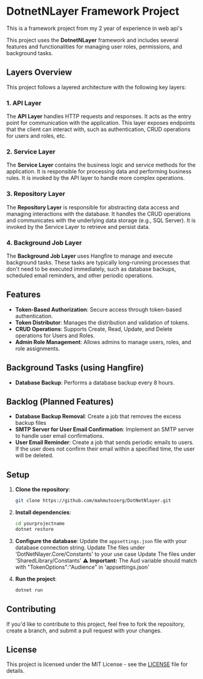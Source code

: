 # DotnetNLayer Framework Project
This is a framework project from my 2 year of experience in web api's

This project uses the **DotnetNLayer** framework and includes several features and functionalities for managing user roles, permissions, and background tasks.
## Layers Overview

This project follows a layered architecture with the following key layers:

### 1. **API Layer**
The **API Layer** handles HTTP requests and responses. It acts as the entry point for communication with the application. This layer exposes endpoints that the client can interact with, such as authentication, CRUD operations for users and roles, etc.

### 2. **Service Layer**
The **Service Layer** contains the business logic and service methods for the application. It is responsible for processing data and performing business rules. It is invoked by the API layer to handle more complex operations.

### 3. **Repository Layer**
The **Repository Layer** is responsible for abstracting data access and managing interactions with the database. It handles the CRUD operations and communicates with the underlying data storage (e.g., SQL Server). It is invoked by the Service Layer to retrieve and persist data.

### 4. **Background Job Layer**
The **Background Job Layer** uses Hangfire to manage and execute background tasks. These tasks are typically long-running processes that don't need to be executed immediately, such as database backups, scheduled email reminders, and other periodic operations.

## Features

- **Token-Based Authorization**: Secure access through token-based authentication.
- **Token Distributor**: Manages the distribution and validation of tokens.
- **CRUD Operations**: Supports Create, Read, Update, and Delete operations for Users and Roles.
- **Admin Role Management**: Allows admins to manage users, roles, and role assignments.

## Background Tasks (using Hangfire)

- **Database Backup**: Performs a database backup every 8 hours.

## Backlog (Planned Features)

- **Database Backup Removal**: Create a job that removes the excess backup files
- **SMTP Server for User Email Confirmation**: Implement an SMTP server to handle user email confirmations.
- **User Email Reminder**: Create a job that sends periodic emails to users. If the user does not confirm their email within a specified time, the user will be deleted.

## Setup

1. **Clone the repository**:
    ```bash
    git clone https://github.com/mahmutozerg/DotNetNlayer.git
    ```

2. **Install dependencies**:
    ```bash
    cd yourprojectname
    dotnet restore
    ```

3. **Configure the database**:
    Update the `appsettings.json` file with your database connection string.
    Update The files under 'DotNetNlayer.Core/Constants' to your use case
    Update The files under 'SharedLibrary/Constants'     ⚠️ **Important:** The Aud variable should match with  "TokenOptions":"Audience" in 'appsettings.json'
   
   
5. **Run the project**:
    ```bash
    dotnet run
    ```

## Contributing

If you'd like to contribute to this project, feel free to fork the repository, create a branch, and submit a pull request with your changes.

## License

This project is licensed under the MIT License - see the [LICENSE](LICENSE) file for details.
